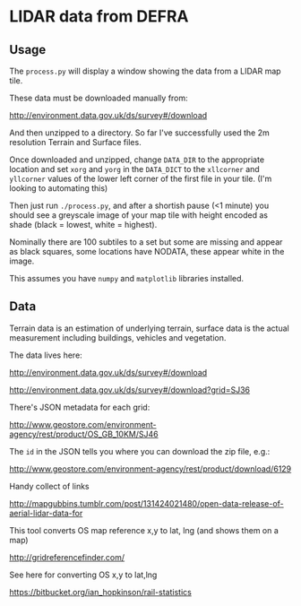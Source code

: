 # LIDAR data from DEFRA

## Usage

The `process.py` will display a window showing the data from a LIDAR map tile.

These data must be downloaded manually from:

http://environment.data.gov.uk/ds/survey#/download

And then unzipped to a directory. So far I've successfully used the 2m resolution
Terrain and Surface files.

Once downloaded and unzipped, change `DATA_DIR` to the appropriate location and
set `xorg` and `yorg` in the `DATA_DICT` to the `xllcorner` and `yllcorner` values
of the lower left corner of the first file in your tile. (I'm looking to automating this)

Then just run `./process.py`, and after a shortish pause (<1 minute) you should see a greyscale
image of your map tile with height encoded as shade (black = lowest, white = highest).

Nominally there are 100 subtiles to a set but some are missing and appear as black squares,
some locations have NODATA, these appear white in the image.

This assumes you have `numpy` and `matplotlib` libraries installed.

## Data

Terrain data is an estimation of underlying terrain, surface data is the actual
measurement including buildings, vehicles and vegetation.

The data lives here: 

http://environment.data.gov.uk/ds/survey#/download

http://environment.data.gov.uk/ds/survey#/download?grid=SJ36

There's JSON metadata for each grid:

http://www.geostore.com/environment-agency/rest/product/OS_GB_10KM/SJ46

The `id` in the JSON tells you where you can download the zip file, e.g.:

http://www.geostore.com/environment-agency/rest/product/download/6129

Handy collect of links

http://mapgubbins.tumblr.com/post/131424021480/open-data-release-of-aerial-lidar-data-for

This tool converts OS map reference x,y to lat, lng (and shows them on a map)

http://gridreferencefinder.com/

See here for converting OS x,y to lat,lng

https://bitbucket.org/ian_hopkinson/rail-statistics